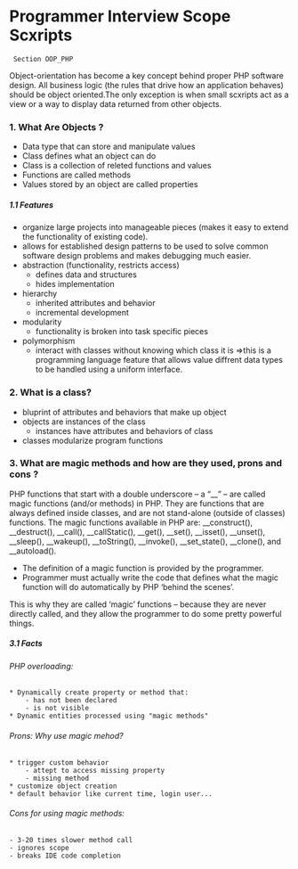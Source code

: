 # Programmer Interview Scope Scxripts 
	 Section OOP_PHP

Object-orientation has become a key concept behind proper PHP software design. All business logic (the rules that drive how an application behaves) should be object oriented.The only exception is when small scxripts act as a
view or a way to display data returned from other objects.

### 1. What Are Objects ?

* Data type that can store and manipulate values
* Class defines what an object can do
* Class is a collection of releted functions and values
* Functions are called methods
* Values stored by an object are called properties

##### 1.1 Features

* organize large projects into manageable pieces (makes it easy to extend the functionality of existing code).
* allows for established design patterns to be used to solve common software design problems
and makes debugging much easier.
* abstraction (functionality, restricts access)
	+ defines data and structures
	+ hides implementation
* hierarchy
	+ inherited attributes and behavior
	+ incremental development
* modularity
	+ functionality is broken into task specific pieces
* polymorphism
	+ interact with classes without knowing which class it is =>this is a programming language feature that allows value diffrent data types to be handled using a uniform interface. 

### 2. What is a class?
	
* bluprint of attributes and behaviors that make up object
* objects are instances of the class
	+ instances have attributes and behaviors of class
* classes modularize program functions

### 3. What are magic methods and how are they used, prons and cons ?

PHP functions that start with a double underscore – a “__” – are called magic functions (and/or methods) in PHP. They are functions that are always defined inside classes, and are not stand-alone (outside of classes) functions. The magic functions available in PHP are: __construct(), __destruct(), __call(), __callStatic(), __get(), __set(), __isset(), __unset(), __sleep(), __wakeup(), __toString(), __invoke(), __set_state(), __clone(), and __autoload().

* The definition of a magic function is provided by the programmer.
* Programmer must actually write the code that defines what the magic function will do automatically by PHP ‘behind the scenes’.

This is why they are called ‘magic’ functions – because they are never directly called, and they allow the programmer to do some pretty powerful things.

##### 3.1 Facts

###### PHP overloading:

	* Dynamically create property or method that:
		- has not been declared
		- is not visible
	* Dynamic entities processed using "magic methods"

###### Prons: Why use magic mehod?

	* trigger custom behavior
		- attept to access missing property
		- missing method
	* customize object creation
	* default behavior like current time, login user...

###### Cons for using magic methods:

	- 3-20 times slower method call
	- ignores scope
	- breaks IDE code completion
